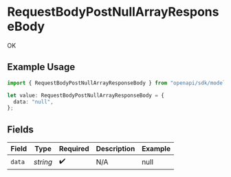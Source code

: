 # RequestBodyPostNullArrayResponseBody

OK

## Example Usage

```typescript
import { RequestBodyPostNullArrayResponseBody } from "openapi/sdk/models/operations";

let value: RequestBodyPostNullArrayResponseBody = {
  data: "null",
};
```

## Fields

| Field              | Type               | Required           | Description        | Example            |
| ------------------ | ------------------ | ------------------ | ------------------ | ------------------ |
| `data`             | *string*           | :heavy_check_mark: | N/A                | null               |
